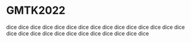 # GMTK2022
dice dice dice dice dice dice dice dice dice dice dice dice dice dice dice dice dice dice dice dice dice dice dice dice dice dice dice
